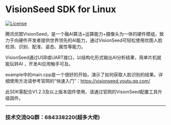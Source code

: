 # VisionSeed SDK for Linux

[![License](https://img.shields.io/github/license/tencent-youtu-visionseed/yt-visionseed-sdk-linux)](https://raw.githubusercontent.com/tencent-youtu-visionseed/yt-visionseed-sdk-linux/master/LICENSE)


腾讯优图VisionSeed，是一个融AI算法+运算能力+摄像头为一体的硬件模组，致力于向硬件开发者提供世界领先的AI能力，通过VisionSeed可轻松使用优图人脸检测、识别、配准、姿态、属性等能力。

VisionSeed通过USB或UART接口，以结构化形式输出AI分析结果，用单片机就能玩转AI ，开发AI应用触手可及。

example中的main.cpp是一个很好的开始，演示了如何获取人脸识别的结果。详细使用方法请参考官网的“快速入门”：https://visionseed.youtu.qq.com/

此SDK需配合V1.2.3及以上版本固件使用，请通过官网的VisionSeed配置工具升级固件。

---

### 技术交流QQ群：684338220(超多大佬)

